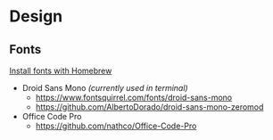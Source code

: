 # Design

## Fonts

[Install fonts with Homebrew](http://collindonnell.com/2018/04/20/installing-fonts-using-homebrew/)

- Droid Sans Mono *(currently used in terminal)*
  - https://www.fontsquirrel.com/fonts/droid-sans-mono
  - https://github.com/AlbertoDorado/droid-sans-mono-zeromod
- Office Code Pro
  - https://github.com/nathco/Office-Code-Pro
